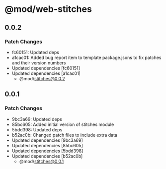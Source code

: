 # @mod/web-stitches

## 0.0.2

### Patch Changes

- fc60151: Updated deps
- a1cac01: Added bug report item to template package.jsons to fix patches and their version numbers
- Updated dependencies [fc60151]
- Updated dependencies [a1cac01]
  - @mod/stitches@0.0.2

## 0.0.1

### Patch Changes

- 9bc3a69: Updated deps
- 85bc605: Added initial version of stitches module
- 5bdd398: Updated deps
- b52ac0b: Changed patch files to include extra data
- Updated dependencies [9bc3a69]
- Updated dependencies [85bc605]
- Updated dependencies [5bdd398]
- Updated dependencies [b52ac0b]
  - @mod/stitches@0.0.1
